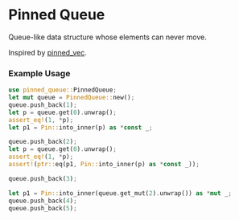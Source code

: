 # Pinned Queue

Queue-like data structure whose elements can never move.

Inspired by [pinned_vec](https://github.com/wishawa/decurse/blob/main/pinned_vec).

### Example Usage
```rs
use pinned_queue::PinnedQueue;
let mut queue = PinnedQueue::new();
queue.push_back(1);
let p = queue.get(0).unwrap();
assert_eq!(1, *p);
let p1 = Pin::into_inner(p) as *const _;

queue.push_back(2);
let p = queue.get(0).unwrap();
assert_eq!(1, *p);
assert!(ptr::eq(p1, Pin::into_inner(p) as *const _));

queue.push_back(3);

let p1 = Pin::into_inner(queue.get_mut(2).unwrap()) as *mut _;
queue.push_back(4);
queue.push_back(5);
```
